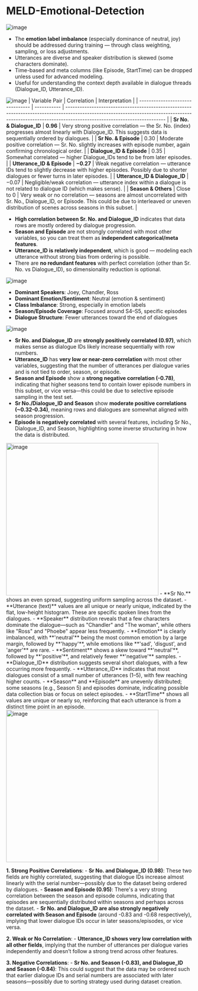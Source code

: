 # MELD-Emotional-Detection

![image](https://github.com/user-attachments/assets/b1bba304-7ebb-4531-a81a-0250847867a7)
- The **emotion label imbalance** (especially dominance of neutral, joy) should be addressed during training — through class weighting, sampling, or loss adjustments.
- Utterances are diverse and speaker distribution is skewed (some characters dominate).
- Time-based and meta columns (like Episode, StartTime) can be dropped unless used for advanced modeling.
- Useful for understanding the context depth available in dialogue threads (Dialogue_ID, Utterance_ID).

![image](https://github.com/user-attachments/assets/d85c1788-5325-49c4-bfaf-5b3530d6852d)
| Variable Pair                    | Correlation | Interpretation                                                                                                                                                                                         |
| -------------------------------- | ----------- | ------------------------------------------------------------------------------------------------------------------------------------------------------------------------------------------------------ |
| **Sr No. & Dialogue\_ID**        | **0.96**    | Very strong positive correlation — the Sr. No. (index) progresses almost linearly with Dialogue\_ID. This suggests data is sequentially ordered by dialogues.                                          |
| **Sr No. & Episode**             | 0.30        | Moderate positive correlation — Sr. No. slightly increases with episode number, again confirming chronological order.                                                                                  |
| **Dialogue\_ID & Episode**       | 0.35        | Somewhat correlated — higher Dialogue\_IDs tend to be from later episodes.                                                                                                                             |
| **Utterance\_ID & Episode**      | **−0.27**   | Weak negative correlation — utterance IDs tend to slightly decrease with higher episodes. Possibly due to shorter dialogues or fewer turns in later episodes.                                          |
| **Utterance\_ID & Dialogue\_ID** | −0.07       | Negligible/weak correlation — utterance index within a dialogue is not related to dialogue ID (which makes sense).                                                                                     |
| **Season & Others**              | Close to 0  | Very weak or no correlation — seasons are almost uncorrelated with Sr. No., Dialogue\_ID, or Episode. This could be due to interleaved or uneven distribution of scenes across seasons in this subset. |

- **High correlation between Sr. No. and Dialogue_ID** indicates that data rows are mostly ordered by dialogue progression.
- **Season and Episode** are not strongly correlated with most other variables, so you can treat them as **independent categorical/meta features**.
- **Utterance_ID is relatively independent**, which is good — modeling each utterance without strong bias from ordering is possible.
- There are **no redundant features** with perfect correlation (other than Sr. No. vs Dialogue_ID), so dimensionality reduction is optional.

![image](https://github.com/user-attachments/assets/8e970221-6b29-4482-8d23-bc1e58cbfeb6)
- **Dominant Speakers**: Joey, Chandler, Ross
- **Dominant Emotion/Sentiment**: Neutral (emotion & sentiment)
- **Class Imbalance**: Strong, especially in emotion labels
- **Season/Episode Coverage**: Focused around S4–S5, specific episodes
- **Dialogue Structure**: Fewer utterances toward the end of dialogues


![image](https://github.com/user-attachments/assets/3339d475-ff79-40c4-89d8-cd5ee07ea6d9)
- **Sr No. and Dialogue_ID** are **strongly positively correlated (0.97)**, which makes sense as dialogue IDs likely increase sequentially with row numbers.
- **Utterance_ID** has **very low or near-zero correlation** with most other variables, suggesting that the number of utterances per dialogue varies and is not tied to order, season, or episode.
- **Season and Episode** show a **strong negative correlation (-0.78)**, indicating that higher seasons tend to contain lower episode numbers in this subset, or vice versa—this could be due to selective episode sampling in the test set.
- **Sr No./Dialogue_ID and Season** show **moderate positive correlations (~0.32-0.34)**, meaning rows and dialogues are somewhat aligned with season progression.
- **Episode is negatively correlated** with several features, including Sr No., Dialogue_ID, and Season, highlighting some inverse structuring in how the data is distributed.


<img width="412" alt="image" src="https://github.com/user-attachments/assets/5e7f239f-7933-4eab-ab7c-185eddf61fe7" />
- **Sr No.** shows an even spread, suggesting uniform sampling across the dataset.
- **Utterance (text)** values are all unique or nearly unique, indicated by the flat, low-height histogram. These are specific spoken lines from the dialogues.
- **Speaker** distribution reveals that a few characters dominate the dialogue—such as "Chandler" and "The woman", while others like "Ross" and "Phoebe" appear less frequently.
- **Emotion** is clearly imbalanced, with **'neutral'** being the most common emotion by a large margin, followed by **'happy'**, while emotions like **'sad', 'disgust', and 'anger'** are rare.
- **Sentiment** shows a skew toward **'neutral'**, followed by **'positive'**, and relatively fewer **'negative'** samples.
- **Dialogue_ID** distribution suggests several short dialogues, with a few occurring more frequently.
- **Utterance_ID** indicates that most dialogues consist of a small number of utterances (1–5), with few reaching higher counts.
- **Season** and **Episode** are unevenly distributed; some seasons (e.g., Season 5) and episodes dominate, indicating possible data collection bias or focus on select episodes.
- **StartTime** shows all values are unique or nearly so, reinforcing that each utterance is from a distinct time point in an episode.


<img width="412" alt="image" src="https://github.com/user-attachments/assets/85ceac2c-e155-45db-a38d-58fe384868d2" />

**1. Strong Positive Correlations**:
    - **Sr No. and Dialogue_ID (0.98)**: These two fields are highly correlated, suggesting that dialogue IDs increase almost linearly with the serial number—possibly due to the dataset being ordered by dialogues.
    - **Season and Episode (0.95)**: There's a very strong correlation between the season and episode columns, indicating that episodes are sequentially distributed within seasons and perhaps across the dataset.
    - **Sr No. and Dialogue_ID are also strongly negatively correlated with Season and Episode** (around -0.83 and -0.68 respectively), implying that lower dialogue IDs occur in later seasons/episodes, or vice versa.

**2. Weak or No Correlation**:
    - **Utterance_ID shows very low correlation with all other fields**, implying that the number of utterances per dialogue varies independently and doesn’t follow a strong trend across other features.

**3. Negative Correlations**:
    - **Sr No. and Season (-0.83), and Dialogue_ID and Season (-0.84)**: This could suggest that the data may be ordered such that earlier dialogue IDs and serial numbers are associated with later seasons—possibly due to sorting strategy used during dataset creation.

